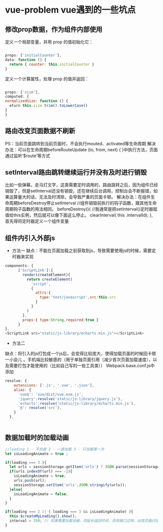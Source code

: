 
# vue-problem vue遇到的一些坑点

## 修改prop数据，作为组件内部使用

定义一个局部变量，并用 prop 的值初始化它：

```js

props: ['initialCounter'],
data: function () {
  return { counter: this.initialCounter }
}

```

定义一个计算属性，处理 prop 的值并返回：

```js

props: ['size'],
computed: {
normalizedSize: function () {
  eturn this.size.trim().toLowerCase()
}
}

```

## 路由改变页面数据不刷新
PS：当前页面跳转到当前页面时，不会执行mouted、activated等生命周期
解决办法：可以在生命周期beforeRouteUpdate (to, from, next) { }中执行方法，页面通过监听‘$route’等方式

## setInterval路由跳转继续运行并没有及时进行销毁

比如一些弹幕，走马灯文字，这类需要定时调用的，路由跳转之后，因为组件已经销毁了，但是setInterval还没有销毁，还在继续后台调用，控制台会不断报错，如果运算量大的话，无法及时清除，会导致严重的页面卡顿。
解决办法：在组件生命周期beforeDestroy停止setInterval
//组件销毁前执行的钩子函数，跟其他生命周期钩子函数的用法相同。
 beforeDestroy(){
//我通常是把setInterval()定时器赋值给this实例，然后就可以像下面这么停止。
 clearInterval(
this
.intervalId);
 },
首先得将定时器定义一个组件变量

## 组件内引入外部js

* 方法一
缺点：不能在页面加载之前获取到js，导致需要使用js的时候，需要定时器来实现

```js
components: {
      ['ScriptLink']:{
        render(createElement){
          return createElement(
            'script',
            {
              attrs:{
                type:'text/javascript',src:this.src
              }
            }
          )
        },
        props:{ type:String,required:true }
      }
},
<ScriptLink src="static/js-library/echarts.min.js"></ScriptLink>

```

* 方法二

缺点：将引入的js打包成一个js后，会变得比较庞大，使得加载页面的时候回卡顿一小会儿 。手机端比较敏感的（用于单独页面引用（减少首次页面加载速度），以及需要打包才能使用的（比如自己写的一些工具类））
Webpack.base.conf.js中添加

```js
resolve: {
    extensions: ['.js', '.vue', '.json'],
    alias: {
      'vue$': 'vue/dist/vue.esm.js',
      'jquery':resolve('static/js-library/jquery.js'),
      'echarts':resolve('static/js-library/echarts.min.js'),
      '@': resolve('src'),
    }
  },
  
```

## 数据加载时的加载动画

```js
//loading 1 - 不加载 2 - 一直加载 3 - 只加载第一次
let isLoadingAnimate = true ;

if(loading === 3 ){
  let urls = sessionStorage.getItem('urls') ? JSON.parse(sessionStorage.getItem('urls')) : [];
  if(urls.indexOf(url) === -1){
    isLoadingAnimate = true;
    urls.push(url);
    sessionStorage.setItem('urls',JSON.stringify(urls));
  }else{
    isLoadingAnimate = false;
  }
}

if(loading === 2 || ( loading === 3 && isLoadingAnimate) ){
  this.$createMyLoading().show();
  interval = 350; // 如果需要加载动画，则延长返回时间，否则接口过快，出现页面闪烁
}

```
